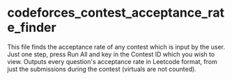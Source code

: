# codeforces_contest_acceptance_rate_finder

This file finds the acceptance rate of any contest which is input by the user. 
Just one step, press Run All and key in the Contest ID which you wish to view.
Outputs every question's acceptance rate in Leetcode format, from just the submissions during the contest (virtuals are not counted).
